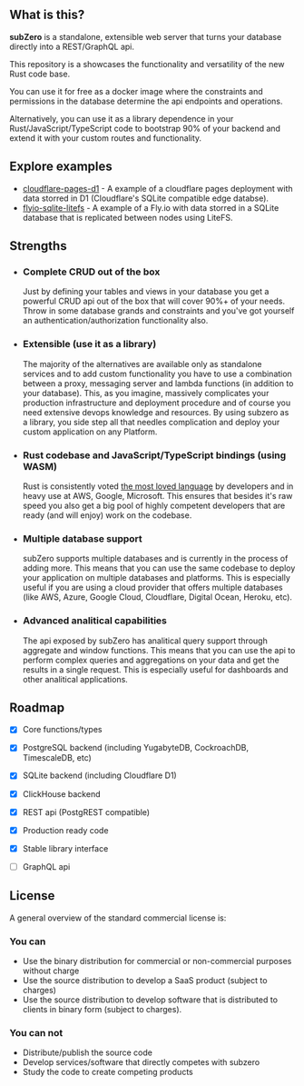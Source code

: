 ## What is this?

**subZero** is a standalone, extensible web server that turns your database directly into a REST/GraphQL api.

This repository is a showcases the functionality and versatility of the new Rust code base.

You can use it for free as a docker image where the constraints and permissions in the database determine the api endpoints and operations.

Alternatively, you can use it as a library dependence in your Rust/JavaScript/TypeScript code to bootstrap 90% of your backend and extend it with your custom routes and functionality. 

## Explore examples

- [cloudflare-pages-d1](cloudflare-pages-D1) - A example of a cloudflare pages deployment with data storred in D1 (Cloudflare's SQLite compatible edge databse).
- [flyio-sqlite-litefs](flyio-sqlite-litefs) - A example of a Fly.io with data storred in a SQLite database that is replicated between nodes using LiteFS.



## Strengths

- ### Complete CRUD out of the box
    Just by defining your tables and views in your database you get a powerful CRUD api out of the box that will cover 90%+ of your needs. Throw in some database grands and constraints and you've got yourself an authentication/authorization functionality also.
- ### Extensible (use it as a library)
    The majority of the alternatives are available only as standalone services and to add custom functionality you have to use a combination between a proxy, messaging server and lambda functions (in addition to your database). This, as you imagine, massively complicates your production infrastructure and deployment procedure and of course you need extensive devops knowledge and resources. By using subzero as a library, you side step all that needles complication and deploy your custom application on any Platform.
- ### Rust codebase and JavaScript/TypeScript bindings (using WASM)
    Rust is consistently voted [the most loved language](https://insights.stackoverflow.com/survey/2021#section-most-loved-dreaded-and-wanted-programming-scripting-and-markup-languages) by developers and in heavy use at AWS, Google, Microsoft. This ensures that besides it's raw speed you also get a big pool of highly competent developers that are ready (and will enjoy) work on the codebase.
- ### Multiple database support
    subZero supports multiple databases and is currently in the process of adding more. This means that you can use the same codebase to deploy your application on multiple databases and platforms. This is especially useful if you are using a cloud provider that offers multiple databases (like AWS, Azure, Google Cloud, Cloudflare, Digital Ocean, Heroku, etc).
- ### Advanced analitical capabilities
    The api exposed by subZero has analitical query support through aggregate and window functions. This means that you can use the api to perform complex queries and aggregations on your data and get the results in a single request. This is especially useful for dashboards and other analitical applications.

## Roadmap
- [x] Core functions/types
- [x] PostgreSQL backend (including YugabyteDB, CockroachDB, TimescaleDB, etc)
- [x] SQLite backend (including Cloudflare D1)
- [x] ClickHouse backend
- [x] REST api (PostgREST compatible)
- [x] Production ready code
- [x] Stable library interface
- [ ] GraphQL api




## License
A general overview of the standard commercial license is:
### You can
- Use the binary distribution for commercial or non-commercial purposes without charge 
- Use the source distribution to develop a SaaS product (subject to charges)
- Use the source distribution to develop software that is distributed to clients in binary form (subject to charges).
### You can not
- Distribute/publish the source code
- Develop services/software that directly competes with subzero
- Study the code to create competing products

